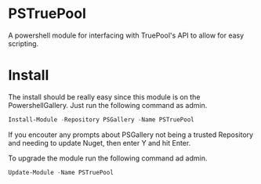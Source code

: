 # PSTruePool
A powershell module for interfacing with TruePool's API to allow for easy scripting. 

# Install
The install should be really easy since this module is on the PowershellGallery. Just run the following command as admin.
```Powershell
Install-Module -Repository PSGallery -Name PSTruePool
```
If you encouter any prompts about PSGallery not being a trusted Repository and needing to update Nuget, then enter Y and hit Enter.

To upgrade the module run the following command ad admin.
```Powershell
Update-Module -Name PSTruePool
```

